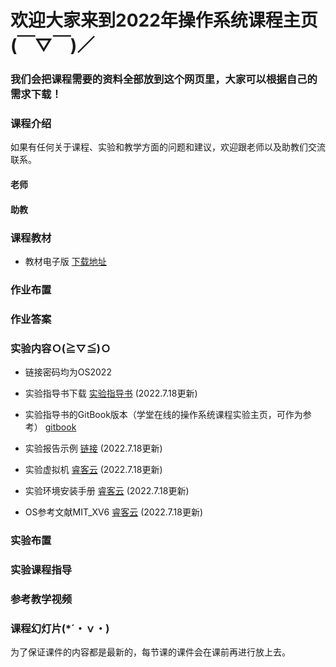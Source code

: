 #      欢迎大家来到2022年操作系统课程主页(￣▽￣)／
###    我们会把课程需要的资料全部放到这个网页里，大家可以根据自己的需求下载！

### 课程介绍

如果有任何关于课程、实验和教学方面的问题和建议，欢迎跟老师以及助教们交流联系。

#### 老师



#### 助教



### 课程教材

* 教材电子版 [下载地址](https://rec.ustc.edu.cn/share/d6b026f0-0c68-11ec-883a-55deff5397ae)


### 作业布置



### 作业答案



### 实验内容Ｏ(≧▽≦)Ｏ
* 链接密码均为OS2022

* 实验指导书下载 [实验指导书](https://rec.ustc.edu.cn/share/89a2f860-065a-11ed-8ef5-01ba98e12609) (2022.7.18更新)

* 实验指导书的GitBook版本（学堂在线的操作系统课程实验主页，可作为参考） [gitbook](https://chyyuu.gitbooks.io/ucore_os_docs/content/)

* 实验报告示例 [链接](https://rec.ustc.edu.cn/share/be44e5e0-065a-11ed-b47f-2f464b8a4607) (2022.7.18更新)

* 实验虚拟机 [睿客云](https://rec.ustc.edu.cn/share/3a6ee1f0-065a-11ed-96fd-11c43c4f48dd) (2022.7.18更新)

* 实验环境安装手册 [睿客云](https://rec.ustc.edu.cn/share/e43c1780-065a-11ed-a100-610179dc94e2) (2022.7.18更新)

* OS参考文献MIT_XV6 [睿客云](https://rec.ustc.edu.cn/share/360dbdb0-065b-11ed-8aab-9fc14199c6eb) (2022.7.18更新)


### 实验布置



### 实验课程指导




### 参考教学视频


### 课程幻灯片(*´・ｖ・)

为了保证课件的内容都是最新的，每节课的课件会在课前再进行放上去。

